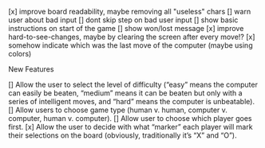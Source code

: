 [x] improve board readability, maybe removing all "useless" chars
[] warn user about bad input
[] dont skip step on bad user input
[] show basic instructions on start of the game
[] show won/lost message
[x] improve hard-to-see-changes, maybe by clearing the screen after every move!?
[x] somehow indicate which was the last move of the computer (maybe using colors)

New Features

[] Allow the user to select the level of difficulty (“easy” means the computer can easily be beaten, “medium” means it can be beaten but only with a series of intelligent moves, and “hard” means the computer is unbeatable).
[] Allow users to choose game type (human v. human, computer v. computer, human v. computer).
[] Allow user to choose which player goes first.
[x] Allow the user to decide with what “marker” each player will mark their selections on the board (obviously, traditionally it’s “X” and “O”).